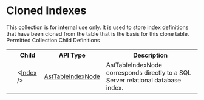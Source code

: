 # Cloned Indexes

<div class="LanguageSummary"><div class ="SummaryItem">This collection is for internal use only.  It is used to store index definitions that have been cloned from the table that is the basis for this clone table.</div></div><div class="SchemaBindingGroup"><div class="SchemaBindingGroupHeader">Permitted Collection Child Definitions</div><table id="SchemaBindingList" class="SchemaBindingList"><tbody><tr><th class="SchemaBindingIconColumnHeader">&nbsp;</th><th class="SchemaBindingNameColumnHeader">Child</th><th class="SchemaBindingTypeColumnHeader">API Type</th><th class="SchemaBindingSummaryColumnHeader">Description</th></tr><tr class="cd0"><td class="SchemaBindingIcon"><div class="NotRequired" /></td><td class="SchemaBindingName"><span class="punc">&lt;</span><a href=../api-reference/Varigence.Languages.Biml.Table.AstTableIndexNode.html">Index</a><span class="punc"> /&gt;</span></td><td class="SchemaBindingType"><a href="Varigence.Languages.Biml.Table.AstTableIndexNode.html">AstTableIndexNode</a></td><td class="SchemaBindingSummary">AstTableIndexNode corresponds directly to a SQL Server relational database index.</td></tr></tbody></table></div>